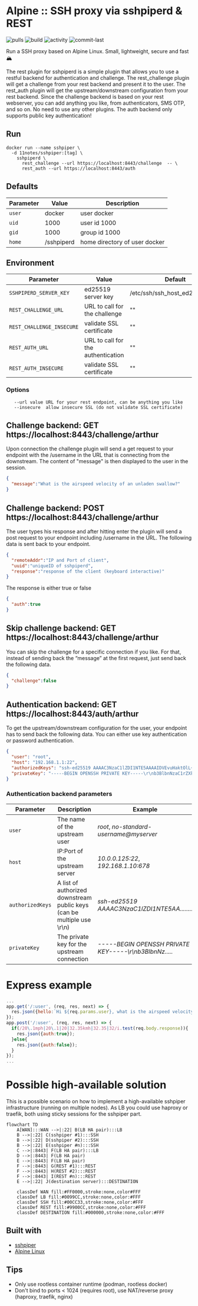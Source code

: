 # Alpine :: SSH proxy via sshpiperd & REST
![pulls](https://img.shields.io/docker/pulls/11notes/sshpiper?color=2b75d6) ![build](https://img.shields.io/docker/automated/11notes/sshpiper?color=2b75d6) ![activity](https://img.shields.io/github/commit-activity/m/11notes/docker-sshpiper?color=c91cb8) ![commit-last](https://img.shields.io/github/last-commit/11notes/docker-sshpiper?color=c91cb8)

Run a SSH proxy based on Alpine Linux. Small, lightweight, secure and fast 🏔️

The rest plugin for sshpiperd is a simple plugin that allows you to use a restful backend for authentication and challenge. The rest_challenge plugin will get a challenge from your rest backend and present it to the user. The rest_auth plugin will get the upstream/downstream configuration from your rest backend. Since the challenge backend is based on your rest webserver, you can add anything you like, from authenticators, SMS OTP, and so on. No need to use any other plugins.
The auth backend only supports public key authentication!

## Run
```shell
docker run --name sshpiper \
  -d 11notes/sshpiper:[tag] \
    sshpiperd \
      rest_challenge --url https://localhost:8443/challenge  -- \
      rest_auth --url https://localhost:8443/auth
```

## Defaults
| Parameter | Value | Description |
| --- | --- | --- |
| `user` | docker | user docker |
| `uid` | 1000 | user id 1000 |
| `gid` | 1000 | group id 1000 |
| `home` | /sshpiperd | home directory of user docker |

## Environment
| Parameter | Value | Default |
| --- | --- | --- |
| `SSHPIPERD_SERVER_KEY` | ed25519 server key | /etc/ssh/ssh_host_ed25519_key |
| `REST_CHALLENGE_URL` | URL to call for the challenge | "" |
| `REST_CHALLENGE_INSECURE` | validate SSL certificate | "" |
| `REST_AUTH_URL` | URL to call for the authentication | "" |
| `REST_AUTH_INSECURE` | validate SSL certificate | "" |

### Options
```
   --url value URL for your rest endpoint, can be anything you like
   --insecure  allow insecure SSL (do not validate SSL certificate)
```

## Challenge backend: GET https://localhost:8443/challenge/arthur
Upon connection the challenge plugin will send a get request to your endpoint with the /username in the URL that is connecting from the downstream. The content of "message" is then displayed to the user in the session.

```json
{
  "message":"What is the airspeed velocity of an unladen swallow?"
}
```

## Challenge backend: POST https://localhost:8443/challenge/arthur
The user types his response and after hitting enter the plugin will send a post request to your endpoint including /username in the URL. The following data is sent back to your endpoint.

```json
{
  "remoteAddr":"IP and Port of client",
  "uuid":"uniqueID of sshpiperd",
  "response":"response of the client (keyboard interactive)"
}
```

The response is either true or false
```json
{
  "auth":true
}
```

## Skip challenge backend: GET https://localhost:8443/challenge/arthur
You can skip the challenge for a specific connection if you like. For that, instead of sending back the “message” at the first request, just send back the following data.

```json
{
  "challenge":false
}
```

## Authentication backend: GET https://localhost:8443/auth/arthur
To get the upstream/downstream configuration for the user, your endpoint has to send back the following data. You can either use key authentication or password authentication.

```json
{
  "user": "root",
  "host": "192.168.1.1:22",
  "authorizedKeys": "ssh-ed25519 AAAAC3NzaC1lZDI1NTE5AAAAIDVEvuHaktOlL+GpF+JUlcX9N2f1b36moKkck7eV8Kgj root@c8e26162952a",
  "privateKey": "-----BEGIN OPENSSH PRIVATE KEY-----\r\nb3BlbnNzaC1rZXktdjEAAAAABG5vbmUAAAAEbm9uZQAAAAAAAAABAAAAMwAAAAtzc2gtZW\r\nQyNTUxOQAAACDacsBgzwtW0WBIVrE/ZVWFr2w2287w1MoVJMueJgog1gAAAJjLTCf6y0wn\r\n+gAAAAtzc2gtZWQyNTUxOQAAACDacsBgzwtW0WBIVrE/ZVWFr2w2287w1MoVJMueJgog1g\r\nAAAEA7WWWE4AN6UIrkjbKa51tyuBNunmGc6W1IhUH0fQ/pz9pywGDPC1bRYEhWsT9lVYWv\r\nbDbbzvDUyhUky54mCiDWAAAAEXJvb3RAODhiNTBkOGM2MDc3AQIDBA==\r\n-----END OPENSSH PRIVATE KEY-----"
}
```

### Authentication backend parameters
| Parameter | Description | Example |
| --- | --- | --- |
| `user` | The name of the upstream user | *root*, *no-standard-username@myserver* |
| `host` | IP:Port of the upstream server | *10.0.0.125:22*, *192.168.1.10:678* |
| `authorizedKeys` | A list of authorized downstream public keys (can be multiple use \r\n) | *ssh-ed25519 AAAAC3NzaC1lZDI1NTE5AA........* |
| `privateKey` | The private key for the upstream connection | *-----BEGIN OPENSSH PRIVATE KEY-----\r\nb3BlbnNz.....* |


# Express example
```js
...
app.get('/:user', (req, res, next) => {
  res.json({hello:`Hi ${req.params.user}, what is the airspeed velocity of an unladen swallow?`});
});
app.post('/:user', (req, res, next) => {
  if(/20\.1mph|20\.1|20|32.35kmh|32.35|32/i.test(req.body.response)){
    res.json({auth:true});
  }else{
    res.json({auth:false});
  }
});
...
```

# Possible high-available solution
This is a possible scenario on how to implement a high-available sshpiper infrastructure (running on multiple nodes). As LB you could use haproxy or traefik, both using sticky sessions for the sshpiper part.

```mermaid
flowchart TD
    A[WAN]:::WAN -->|:22| B(LB HA pair):::LB
    B -->|:22| C(sshpiper #1):::SSH
    B -->|:22| D(sshpiper #2):::SSH
    B -->|:22| E(sshpiper #n):::SSH
    C -->|:8443| F(LB HA pair):::LB
    D -->|:8443| F(LB HA pair)
    E -->|:8443| F(LB HA pair)
    F -->|:8443| G(REST #1):::REST
    F -->|:8443| H(REST #2):::REST
    F -->|:8443| I(REST #n):::REST
    E -->|:22| J(destination server):::DESTINATION

    classDef WAN fill:#FF0000,stroke:none,color#FFF
    classDef LB fill:#0099CC,stroke:none,color:#FFF
    classDef SSH fill:#00CC33,stroke:none,color:#FFF
    classDef REST fill:#9900CC,stroke:none,color:#FFF
    classDef DESTINATION fill:#000000,stroke:none,color:#FFF  
```

## Built with
* [sshpiper](https://github.com/tg123/sshpiper)
* [Alpine Linux](https://alpinelinux.org/)

## Tips
* Only use rootless container runtime (podman, rootless docker)
* Don't bind to ports < 1024 (requires root), use NAT/reverse proxy (haproxy, traefik, nginx)